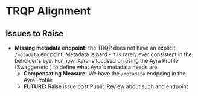 

# TRQP Alignment


## Issues to Raise

- **Missing metadata endpoint:** the TRQP does not have an explicit `/metadata` endpoint. Metadata is hard - it is rarely ever consistent in the beholder's eye. For now, Ayra is focused on using the Ayra Profile (Swagger/etc.) to define what Ayra's metadata needs are.
  - **Compensating Measure:** We have the `/metadata` endpoing in the Ayra Profile
  - **FUTURE:** Raise issue post Public Review about such and endpoint